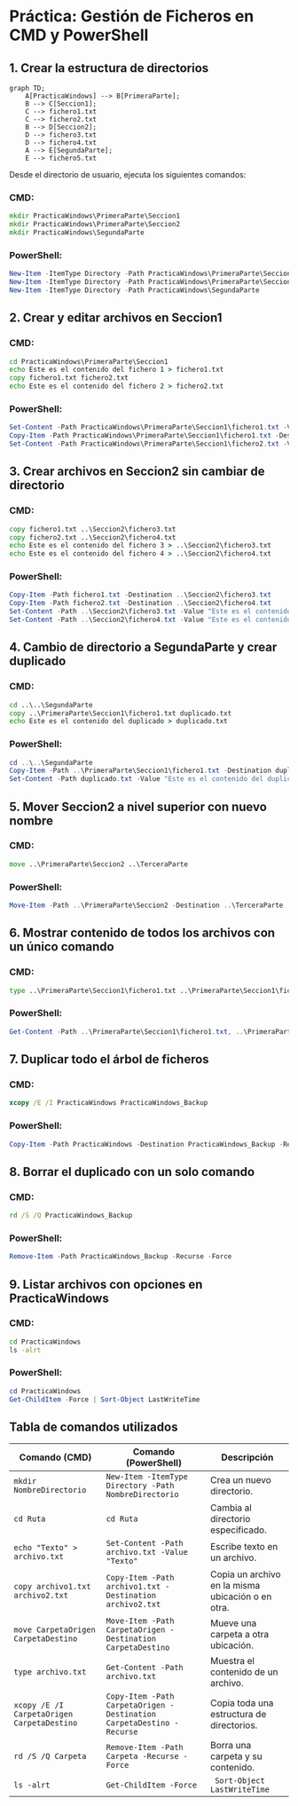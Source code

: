 # Práctica: Gestión de Ficheros en CMD y PowerShell

## 1. Crear la estructura de directorios

```mermaid
graph TD;
    A[PracticaWindows] --> B[PrimeraParte];
    B --> C[Seccion1];
    C --> fichero1.txt
    C --> fichero2.txt
    B --> D[Seccion2];
    D --> fichero3.txt
    D --> fichero4.txt
    A --> E[SegundaParte];
    E --> fichero5.txt
```

Desde el directorio de usuario, ejecuta los siguientes comandos:

### **CMD:**
```cmd
mkdir PracticaWindows\PrimeraParte\Seccion1
mkdir PracticaWindows\PrimeraParte\Seccion2
mkdir PracticaWindows\SegundaParte
```

### **PowerShell:**
```powershell
New-Item -ItemType Directory -Path PracticaWindows\PrimeraParte\Seccion1
New-Item -ItemType Directory -Path PracticaWindows\PrimeraParte\Seccion2
New-Item -ItemType Directory -Path PracticaWindows\SegundaParte
```

## 2. Crear y editar archivos en Seccion1

### **CMD:**
```cmd
cd PracticaWindows\PrimeraParte\Seccion1
echo Este es el contenido del fichero 1 > fichero1.txt
copy fichero1.txt fichero2.txt
echo Este es el contenido del fichero 2 > fichero2.txt
```

### **PowerShell:**
```powershell
Set-Content -Path PracticaWindows\PrimeraParte\Seccion1\fichero1.txt -Value "Este es el contenido del fichero 1"
Copy-Item -Path PracticaWindows\PrimeraParte\Seccion1\fichero1.txt -Destination PracticaWindows\PrimeraParte\Seccion1\fichero2.txt
Set-Content -Path PracticaWindows\PrimeraParte\Seccion1\fichero2.txt -Value "Este es el contenido del fichero 2"
```

## 3. Crear archivos en Seccion2 sin cambiar de directorio

### **CMD:**
```cmd
copy fichero1.txt ..\Seccion2\fichero3.txt
copy fichero2.txt ..\Seccion2\fichero4.txt
echo Este es el contenido del fichero 3 > ..\Seccion2\fichero3.txt
echo Este es el contenido del fichero 4 > ..\Seccion2\fichero4.txt
```

### **PowerShell:**
```powershell
Copy-Item -Path fichero1.txt -Destination ..\Seccion2\fichero3.txt
Copy-Item -Path fichero2.txt -Destination ..\Seccion2\fichero4.txt
Set-Content -Path ..\Seccion2\fichero3.txt -Value "Este es el contenido del fichero 3"
Set-Content -Path ..\Seccion2\fichero4.txt -Value "Este es el contenido del fichero 4"
```

## 4. Cambio de directorio a SegundaParte y crear duplicado

### **CMD:**
```cmd
cd ..\..\SegundaParte
copy ..\PrimeraParte\Seccion1\fichero1.txt duplicado.txt
echo Este es el contenido del duplicado > duplicado.txt
```

### **PowerShell:**
```powershell
cd ..\..\SegundaParte
Copy-Item -Path ..\PrimeraParte\Seccion1\fichero1.txt -Destination duplicado.txt
Set-Content -Path duplicado.txt -Value "Este es el contenido del duplicado"
```

## 5. Mover Seccion2 a nivel superior con nuevo nombre

### **CMD:**
```cmd
move ..\PrimeraParte\Seccion2 ..\TerceraParte
```

### **PowerShell:**
```powershell
Move-Item -Path ..\PrimeraParte\Seccion2 -Destination ..\TerceraParte
```

## 6. Mostrar contenido de todos los archivos con un único comando

### **CMD:**
```cmd
type ..\PrimeraParte\Seccion1\fichero1.txt ..\PrimeraParte\Seccion1\fichero2.txt ..\TerceraParte\fichero3.txt ..\TerceraParte\fichero4.txt duplicado.txt
```

### **PowerShell:**
```powershell
Get-Content -Path ..\PrimeraParte\Seccion1\fichero1.txt, ..\PrimeraParte\Seccion1\fichero2.txt, ..\TerceraParte\fichero3.txt, ..\TerceraParte\fichero4.txt, duplicado.txt
```

## 7. Duplicar todo el árbol de ficheros

### **CMD:**
```cmd
xcopy /E /I PracticaWindows PracticaWindows_Backup
```

### **PowerShell:**
```powershell
Copy-Item -Path PracticaWindows -Destination PracticaWindows_Backup -Recurse
```

## 8. Borrar el duplicado con un solo comando

### **CMD:**
```cmd
rd /S /Q PracticaWindows_Backup
```

### **PowerShell:**
```powershell
Remove-Item -Path PracticaWindows_Backup -Recurse -Force
```

## 9. Listar archivos con opciones en PracticaWindows

### **CMD:**
```cmd
cd PracticaWindows
ls -alrt
```

### **PowerShell:**
```powershell
cd PracticaWindows
Get-ChildItem -Force | Sort-Object LastWriteTime
```

## Tabla de comandos utilizados

| Comando (CMD)                        | Comando (PowerShell)                         | Descripción |
|---------------------------------------|---------------------------------------------|-------------|
| `mkdir NombreDirectorio`              | `New-Item -ItemType Directory -Path NombreDirectorio` | Crea un nuevo directorio. |
| `cd Ruta`                             | `cd Ruta`                                  | Cambia al directorio especificado. |
| `echo "Texto" > archivo.txt`          | `Set-Content -Path archivo.txt -Value "Texto"` | Escribe texto en un archivo. |
| `copy archivo1.txt archivo2.txt`      | `Copy-Item -Path archivo1.txt -Destination archivo2.txt` | Copia un archivo en la misma ubicación o en otra. |
| `move CarpetaOrigen CarpetaDestino`   | `Move-Item -Path CarpetaOrigen -Destination CarpetaDestino` | Mueve una carpeta a otra ubicación. |
| `type archivo.txt`                    | `Get-Content -Path archivo.txt`            | Muestra el contenido de un archivo. |
| `xcopy /E /I CarpetaOrigen CarpetaDestino` | `Copy-Item -Path CarpetaOrigen -Destination CarpetaDestino -Recurse` | Copia toda una estructura de directorios. |
| `rd /S /Q Carpeta`                    | `Remove-Item -Path Carpeta -Recurse -Force` | Borra una carpeta y su contenido. |
| `ls -alrt`                             | `Get-ChildItem -Force ` | ` Sort-Object LastWriteTime` | Lista los archivos con detalles ordenados por fecha. |

